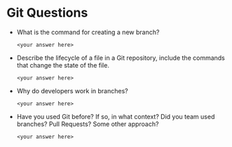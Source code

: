 # Git Questions

- What is the command for creating a new branch?

  `<your answer here>`

- Describe the lifecycle of a file in a Git repository, include the commands that change the state of the file.

  `<your answer here>`

- Why do developers work in branches?

  `<your answer here>`

- Have you used Git before? If so, in what context? Did you team used branches? Pull Requests? Some other approach?

  `<your answer here>`

